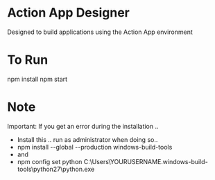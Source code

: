 # Action App Designer
Designed to build applications using the Action App environment

# To Run
npm install
npm start

# Note

Important: If you get an error during the installation ..

* Install this .. run as administrator when doing so..
* npm install --global --production windows-build-tools
*  and
* npm config set python C:\Users\YOURUSERNAME\.windows-build-tools\python27\python.exe

